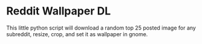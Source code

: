 # Reddit Wallpaper DL
This little python script will download a random top 25 posted image for any subreddit, resize, crop, and set it as wallpaper in gnome.